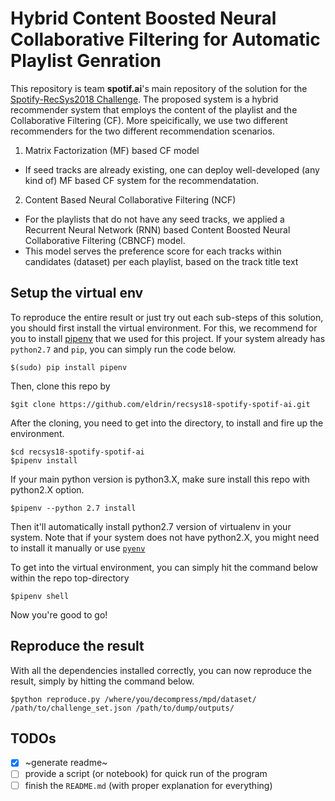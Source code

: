 # Hybrid Content Boosted Neural Collaborative Filtering for Automatic Playlist Genration

This repository is team **spotif.ai**'s main repository of the solution for the [Spotify-RecSys2018 Challenge](https://recsys-challenge.spotify.com/overview). The proposed system is a hybrid recommender system that employs the content of the playlist and the Collaborative Filtering (CF). More speicifically, we use two different recommenders for the two different recommendation scenarios.  

1. Matrix Factorization (MF) based CF model  
  - If seed tracks are already existing, one can deploy well-developed (any kind of) MF based CF system for the recommendatation.  

2. Content Based Neural Collaborative Filtering (NCF)  
  - For the playlists that do not have any seed tracks, we applied a Recurrent Neural Network (RNN) based Content Boosted Neural Collaborative Filtering (CBNCF) model.
  - This model serves the preference score for each tracks within candidates (dataset) per each playlist, based on the track title text 

## Setup the virtual env

To reproduce the entire result or just try out each sub-steps of this solution, you should first install the virtual environment. For this, we recommend for you to install [pipenv](https://docs.pipenv.org/) that we used for this project. If your system already has `python2.7` and `pip`, you can simply run the code below.

```
$(sudo) pip install pipenv
```

Then, clone this repo by

```
$git clone https://github.com/eldrin/recsys18-spotify-spotif-ai.git
```

After the cloning, you need to get into the directory, to install and fire up the environment.

```
$cd recsys18-spotify-spotif-ai
$pipenv install
```

If your main python version is python3.X, make sure install this repo with python2.X option.

```
$pipenv --python 2.7 install
```

Then it'll automatically install python2.7 version of virtualenv in your system. Note that if your system does not have python2.X, you might need to install it manually or use [`pyenv`](https://docs.pipenv.org/advanced/#automatic-python-installation)  

To get into the virtual environment, you can simply hit the command below within the repo top-directory

```
$pipenv shell
```

Now you're good to go!


## Reproduce the result

With all the dependencies installed correctly, you can now reproduce the result, simply by hitting the command below.

```
$python reproduce.py /where/you/decompress/mpd/dataset/ /path/to/challenge_set.json /path/to/dump/outputs/
```


## TODOs
- [x] ~generate readme~
- [ ] provide a script (or notebook) for quick run of the program
- [ ] finish the `README.md` (with proper explanation for everything)
